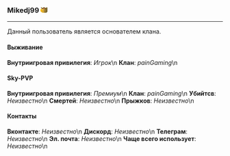 ### Mikedj99 ![Image alt](https://github.com/ifxory-plugins/painGaming/raw/gh-pages/images/crown.png)
---
Данный пользователь является основателем клана.

#### Выживание
**Внутриигровая привилегия**: *Игрок*\n
**Клан**: *painGaming*\n

#### Sky-PVP
**Внутриигровая привилегия**: *Премиум*\n
**Клан**: *painGaming*\n
**Убийтсв**: *Неизвестно*\n
**Смертей**: *Неизвестно*\n
**Прыжков**: *Неизвестно*\n

#### Контакты
**Вконтакте**: *Неизвестно*\n
**Дискорд**: *Неизвестно*\n
**Телеграм**: *Неизвестно*\n
**Эл. почта**: *Неизвестно*\n
**Чаще всего использует**: *Неизвестно*\n
